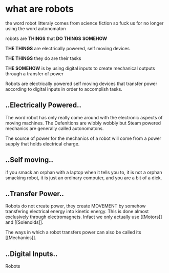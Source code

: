 # what are robots

the word robot litteraly comes from science fiction so fuck us for no longer using the word autonomaton 

robots are **THINGS** that **DO THINGS** **SOMEHOW**

**THE THINGS** are electrically powered, self moving devices

**THE THINGS** they do are their tasks

**THE SOMEHOW** is by using digital inputs to create mechanical outputs through a transfer of power


Robots are electrically powered self moving devices that transfer power according to digital inputs in order to accomplish tasks. 



## ..Electrically Powered..

The word robot has only really come around with the electronic aspects of moving machines. The Defenitions are wibbly wobbly but Steam powered mechanics are generally called autonomatons.

The source of power for the mechanics of a robot will come from a power supply that holds electrical charge.

## ..Self moving..

if you smack an orphan with a laptop when it tells you to, it is not a orphan smacking robot, it is just an ordinary computer, and you are a bit of a dick.

## ..Transfer Power.. 

Robots do not create power, they create MOVEMENT by somehow transfering electrical energy into kinetic energy. This is done almost exclusively through electromagnets. Infact we only actually use [[Motors]] and [[Solenoids]].

The ways in which a robot transfers power can also  be called its [[Mechanics]].

## ..Digital Inputs..

Robots 











